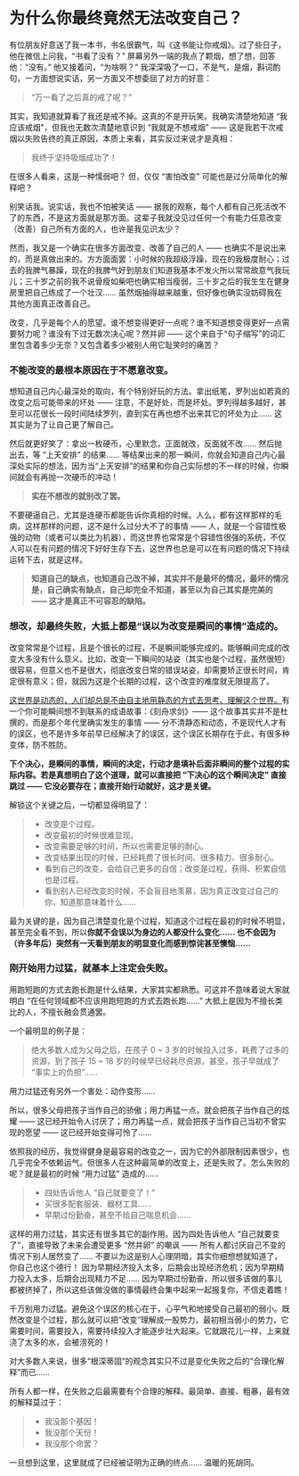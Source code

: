 # 为什么你最终竟然无法改变自己？
 
 有位朋友好意送了我一本书，书名很霸气，叫《这书能让你戒烟》。过了些日子，他在微信上问我，“书看了没有？” 屏幕另外一端的我点了颗烟，想了想，回答他：“没有。” 他又接着问，“为啥啊？” 我深深吸了一口，不是气，是烟，斟词酌句，一方面想说实话，另一方面又不想委屈了对方的好意：
 
 > “万一看了之后真的戒了呢？”
 
 其实，我知道就算看了我还是戒不掉。这真的不是开玩笑。我确实清楚地知道 “我应该戒烟"，但我也无数次清楚地意识到 “我就是不想戒烟” —— 这是我若干次戒烟以失败告终的真正原因，本质上来看，其实反过来说才是真相：
 
 > 我终于坚持吸烟成功了！
 
 在很多人看来，这是一种懦弱吧？ 但，仅仅 “害怕改变” 可能也是过分简单化的解释吧？
 
 别笑话我。说实话，我也不怕被笑话 —— 据我的观察，每个人都有自己死活改不了的东西，不是这方面就是那方面。这辈子我就没见过任何一个有能力任意改变（改善）自己所有方面的人，也许是我见识太少？
 
 然而，我又是一个确实在很多方面改变、改善了自己的人 —— 也确实不是说出来的，而是真做出来的。方方面面罢：小时候的我超级浮躁，现在的我极度耐心；过去的我脾气暴躁，现在的我脾气好到朋友们知道我基本不发火所以常常故意气我玩儿；三十岁之前的我不说骨瘦如柴吧也确实相当瘦弱，三十岁之后的我生生在健身房里把自己练成了一个壮汉…… 虽然烟抽得越来越重，但好像也确实没妨碍我在其他方面真正改善自己。
 
 改变，几乎是每个人的愿望。谁不想变得更好一点呢？谁不知道想变得更好一点需要努力呢？谁没有下过无数次决心呢？然并卵 —— 这个来自于“句子缩写”的词汇里包含着多少无奈？又包含着多少被别人用它耻笑时的痛苦？
 
### 不能改变的最根本原因在于不愿意改变。
 
 想知道自己内心最深处的取向，有个特别好玩的方法。拿出纸笔，罗列出如若真的改变之后可能带来的坏处 —— 注意，不是好处，而是坏处。罗列得越多越好，甚至可以花很长一段时间陆续罗列，直到实在再也想不出来其它的坏处为止…… 这其实是为了让自己更了解自己。
 
 然后就更好笑了：拿出一枚硬币，心里默念，正面就改，反面就不改…… 然后抛出去，等 “上天安排” 的结果…… 等结果出来的那一瞬间，你就会知道自己内心最深处实际的想法，因为当“上天安排”的结果和你自己实际想的不一样的时候，你瞬间就会有再抛一次硬币的冲动！
 
 >**实在不想改的就别改了罢。** 
 
 不要硬逼自己，尤其是连硬币都能告诉你真相的时候。人么，都有这样那样的毛病，这样那样的问题，这不是什么过分大不了的事情 —— 人，就是一个容错性极强的动物（或者可以类比为机器），而这世界也常常是个容错性很强的系统，不仅人可以在有问题的情况下好好生存下去，这世界也总是可以在有问题的情况下持续运转下去，就是这样。
 
 >**知道自己的缺点，也知道自己改不掉，其实并不是最坏的情况，最坏的情况是，自己确实有缺点，自己却完全不知道，甚至以为自己其实是完美的 —— 这才是真正不可容忍的缺陷。** 
 
### 想改，却最终失败，大抵上都是“误以为改变是瞬间的事情”造成的。
 
 改变常常是个过程，且是个很长的过程，不是瞬间能够完成的。能够瞬间完成的改变大多没有什么意义。比如，改变一下瞬间的站姿（其实也是个过程，虽然很短）很容易，但意义也不是很大，彻底改变日常的错误站姿，却需要矫正很长时间，肯定很有意义；但，就因为这是个长期的过程，这个改变的难度就无限提高了。
 
 [这世界是动态的，人们却总是不由自主地用静态的方式去思考、理解这个世界。](026.md)有一个你可能瞬间想不到联系的成语故事：《刻舟求剑》—— 这个故事其实并不是杜撰的，而是那个年代里确实发生的事情 —— 分不清静态和动态，不是现代人才有的误区，也不是许多年前早已经解决了的误区，这个误区长期存在于此，有很多种变体，防不胜防。
 
**下个决心，是瞬间的事情，瞬间的决定，行动才是填补后面非瞬间的整个过程的实际内容。若是真想明白了这个道理，就可以直接把 “下决心的这个瞬间决定” 直接跳过 —— 它没必要存在；直接开始行动就好，这才是关键。** 
 
 解锁这个关键之后，一切都显得明显了：
 
 > - 改变是个过程。
 > - 改变最初的时候很难显现。
 > - 改变需要足够的时间，所以也需要足够的耐心。
 > - 改变结果出现的时候，已经耗费了很长时间、很多精力、很多耐心。
 > - 看到自己的改变，会给自己更多的自信；改变是过程，获得、积累自信也是过程。
 > - 看到别人已经改变的时候，不会盲目地羡慕，因为真正改变过自己的你，知道那意味着什么……
 
 最为关键的是，因为自己清楚变化是个过程，知道这个过程在最初的时候不明显，甚至完全看不到，所以**你就不会误以为身边的人都没什么变化…… 也不会因为（许多年后）突然有一天看到朋友的明显变化而感到惊诧甚至懊恼……** 
 
### 刚开始用力过猛，就基本上注定会失败。
 
 用跑短跑的方式去跑长跑是什么结果，大家其实都熟悉。可这并不意味着说大家就明白 “在任何领域都不应该用跑短跑的方式去跑长跑……” 大抵上是因为不擅长类比的人，不擅长融会贯通罢。
 
 一个最明显的例子是：
 
 > 绝大多数人成为父母之后，在孩子 0 ~ 3 岁的时候投入过多，耗费了过多的资源，到了孩子 15 ~ 18 岁的时候早已经耗尽资源，甚至，孩子早就成了 “事实上的负担”……
 
 用力过猛还有另外一个害处：动作变形……
 
 所以，很多父母把孩子当作自己的骄傲；用力再猛一点，就会把孩子当作自己的炫耀 —— 这已经开始令人讨厌了；用力再猛一点，就会把孩子当作自己当初不曾实现的愿望 —— 这已经开始变得可怜了…… 
 
 依照我的经历，我觉得健身是最容易的改变之一，因为它的外部限制因素很少，也几乎完全不依赖运气。但很多人在这种最简单的改变上，还是失败了。怎么失败的呢？就是最初的时候 “用力过猛” 造成的……
 
 > - 四处告诉他人 “自己就要变了！”
 > - 买很多配套服装、器材工具……
 > - 早期过份勤奋，甚至不给自己喘息机会……
 
 这样的用力过猛，其实还有很多其它的副作用。因为四处告诉他人 “自己就要变了”，直接导致了未来会遭受更多 “然并卵” 的嘲讽 —— 所有人都讨厌自己不变的情况下别人居然变了…… 不要以为这是别人心理阴暗，其实你细想想就知道了，你自己也这个德行！ 因为早期经济投入太多，后期会出现经济危机；因为早期精力投入太多，后期会出现精力不足…… 因为早期过份勤奋，所以很多该做的事儿都被挤掉了，所以这些该做没做的事情最终会集中起来一起报复你，不信走着瞧！
 
 千万别用力过猛。避免这个误区的核心在于，心平气和地接受自己最初的弱小。既然改变是个过程，那么就可以把“改变”理解成一股势力，最初相当弱小的势力，它需要时间，需要投入，需要持续投入才能逐步壮大起来。它就跟花儿一样，上来就浇了太多的水，会被涝死的！
 
 对大多数人来说，很多“根深蒂固”的观念其实只不过是变化失败之后的“合理化解释”而已……
 
 所有人都一样，在失败之后最需要有个合理的解释。最简单、直接、粗暴，最有效的解释莫过于：
 
 > - 我没那个基因！
 > - 我没那个天份！
 > - 我没那个命罢？
 
 一旦想到这里，这里就成了已经被证明为正确的终点…… 温暖的死胡同。